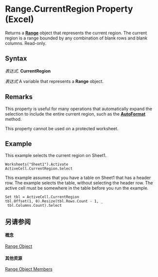 
# Range.CurrentRegion Property (Excel)

Returns a  **[Range](b8207778-0dcc-4570-1234-f130532cc8cd.md)** object that represents the current region. The current region is a range bounded by any combination of blank rows and blank columns. Read-only.


## Syntax

 _表达式_. **CurrentRegion**

 _表达式_ A variable that represents a **Range** object.


## Remarks

This property is useful for many operations that automatically expand the selection to include the entire current region, such as the  **[AutoFormat](d151846e-9e0a-126f-6c20-a81e54519550.md)** method.

This property cannot be used on a protected worksheet.


## Example

This example selects the current region on Sheet1.


```
Worksheets("Sheet1").Activate 
ActiveCell.CurrentRegion.Select
```

This example assumes that you have a table on Sheet1 that has a header row. The example selects the table, without selecting the header row. The active cell must be somewhere in the table before you run the example.




```
Set tbl = ActiveCell.CurrentRegion 
tbl.Offset(1, 0).Resize(tbl.Rows.Count - 1, _ 
 tbl.Columns.Count).Select
```


## 另请参阅


#### 概念


[Range Object](b8207778-0dcc-4570-1234-f130532cc8cd.md)
#### 其他资源


[Range Object Members](http://msdn.microsoft.com/library/4336bf81-1e63-7e44-1792-baf366a027a7%28Office.15%29.aspx)